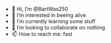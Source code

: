 - 👋 Hi, I’m @BartWas250
- 👀 I’m interested in beeing alive 
- 🌱 I’m currently learning some stuff
- 💞️ I’m looking to collaborate on nothing
- 📫 How to reach me: fast

<!---
BartWas250/BartWas250 is a ✨ special ✨ repository because its `README.md` (this file) appears on your GitHub profile.
You can click the Preview link to take a look at your changes.
--->
